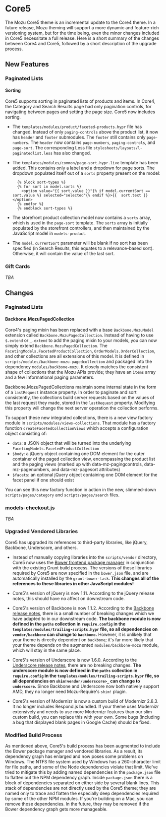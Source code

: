 # Core5

The Mozu Core5 theme is an incremental update to the Core4 theme. In a future release, Mozu theming will support a more dynamic and feature-rich versioning system, but for the time being, even the minor changes included in Core5 necessitate a full release. Here is a short summary of the changes between Core4 and Core5, followed by a short description of the upgrade process.

## New Features

### Paginated Lists

#### Sorting

Core5 supports sorting in paginated lists of products and items. In Core4, the Category and Search Results page had only pagination controls, for navigating between pages and setting the page size. Core5 now includes sorting.

* The `templates/modules/product/faceted-products.hypr` file has changed. Instead of only `paging-controls` above the product list, it now has `header` and `footer` submodules. The `footer` still contains only `page-numbers`. The `header` now contains `page-numbers`, `paging-controls`, and `page-sort`. The corresponding Less file `stylesheets/layouts/l-paginatedlist.less` has also changed.

* The `templates/modules/common/page-sort.hypr.live` template has been added. This contains only a label and a dropdown for page sorts. The dropdown populated itself out of a `sorts` property present on the model:
      
        {% block sort-types %}
        {% for sort in model.sorts %}
          <option value="{{ sort.value }}"{% if model.currentSort == sort.value %} selected="selected"{% endif %}>{{  sort.text }}</option>
        {% endfor %}
        {% endblock sort-types %}

* The storefront product collection model now contains a `sorts` array, which is used in the `page-sort` template. The `sorts` array is initially populated by the storefront controllers, and then maintained by the JavaScript model in `models-product`.
  
* The `model.currentSort` parameter will be blank if no sort has been specified (in Search Results, this equates to a relevance-based sort). Otherwise, it will contain the value of the last sort. 

### Gift Cards

*TBA*

## Changes

### Paginated Lists

#### Backbone.MozuPagedCollection

Core4's paging mixin has been replaced with a base `Backbone.MozuModel` extension called `Backbone.MozuPagedCollection`. Instead of having to use `$.extend` or `_.extend` to add the paging mixin to your models, you can now simply extend `Backbone.MozuPagedCollection`. The `FacetingModels.FacetedProductCollection`, `OrderModels.OrderCollection`, and other collections are all extensions of this model. It is defined in `scripts/modules/backbone-mozu-pagedcollection` and packaged into the dependency `modules/backbone-mozu`. It closely matches the consistent shape of collections that the Mozu APIs provide; they have an `items` array and a few informational paging parameters. 

Backbone.MozuPagedCollections maintain some internal state in the form of a `lastRequest` instance property. In order to paginate and sort consistently, the collections build server requests based on the values of the last request they made, stored in the `lastRequest` property. Modifying this property will change the next server operation the collection performs.

To support these new integrated collections, there is a new view factory module in `scripts/modules/views-collections`. That module has a factory function `createFacetedCollectionViews` which accepts a configuration object consisting of:

* `data`: a JSON object that will be turned into the underlying `FacetingModels.FacetedProductCollection`
* `$body`: a jQuery object containing one DOM element for the outer container of the paged collection view, encompassing the product list and the paging views (marked up with data-mz-pagingcontrols, data-mz-pagenumbers, and data-mz-pagesort attributes)
* `$facets`: an optional jQuery object containing one DOM element for the facet panel if one should exist

You can see this new factory function in action in the new, slimmed-down `scripts/pages/category` and `scripts/pages/search` files.

### models-checkout.js

*TBA*

### Upgraded Vendored Libraries

Core5 has upgraded its references to third-party libraries, like jQuery, Backbone, Underscore, and others.

* Instead of manually copying libraries into the `scripts/vendor` directory, Core5 now uses the [Bower frontend package manager](http://bower.io) in conjunction with the existing Grunt build process. The versions of these libraries required by Core5 are now specified in the `bower.json` file, and are automatically installed by the `grunt-bower-task`. **This changes all of the references to these libraries in other JavaScript modules!**

* Core5's version of jQuery is now 1.11. According to the jQuery release notes, this should have no affect on downstream code.

* Core5's version of Backbone is now 1.1.2. According to the [Backbone release notes](http://backbonejs.org/#upgrading), there is a small number of breaking changes which we have adapted to in our downstream code. **The backbone module is now defined in the `paths` collection in `require.config` in the `templates/modules/trailing-scripts.hypr` file, so all dependencies on `vendor/backbone` can change to `backbone`.** However, it is unlikely that your theme is directly dependent on `backbone`; it's far more likely that your theme depends on the augmented `modules/backbone-mozu` module, which will stay in the same place.

* Core5's version of Underscore is now 1.6.0. According to the [Underscore release notes](http://underscorejs.org/#changelog), there are no breaking changes. **The underscore module is now defined in the `paths` collection in `require.config` in the `templates/modules/trailing-scripts.hypr` file, so all dependencies on `shim!vendor/underscore>_` can change to `underscore`.** Since Backbone and Underscore now both natively support AMD, they no longer need Mozu-Require's `shim!` plugin.

* Core5's version of Modernizr is now a custom build of Modernizr 2.8.3. It no longer includes Respond.js bundled. If your theme uses Modernizr extensively and needs to use more Modernizr features than our slim custom build, you can replace this with your own. Some bugs (including a bug that displayed blank pages in Google Cache) should be fixed.

### Modified Build Process

As mentioned above, Core5's build process has been augmented to include the Bower package manager and vendored libraries. As a result, its dependency graph has enlarged and now poses some problems on Windows. The NTFS file system used by Windows has a 260-character limit for file paths, and some of the Node dependencies violate that limit. We've tried to mitigate this by adding named dependencies in the `package.json` file to flatten out the NPM dependency graph. Inside `package.json` there is a block of dependencies separated on either side by several blank lines. This stack of dependencies are not directly used by the Core5 theme; they are named only to trace and flatten the especially deep dependencies required by some of the other NPM modules. If you're building on a Mac, you can remove those dependencies. In the future, they may be removed if the Bower dependency graph gets more manageable.